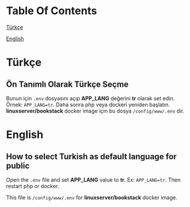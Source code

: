 # Table Of Contents

[Türkçe](#tr)  

[English](#en)  

# Türkçe

<a name="tr"/>

## Ön Tanımlı Olarak Türkçe Seçme
Bunun için `.env` dosyasını açıp **APP_LANG** değerini  **tr** olarak set edin. Örnek: `APP_LANG=tr`.
Daha sonra php veya dockeri yeniden başlatın.
**linuxserver/bookstack** docker image için bu dosya `/config/www/.env` dır.



# English

<a name="en"/>



## How to select Turkish as default language for public

Open the `.env` file and set **APP_LANG**  value to **tr**. Ex: `APP_LANG=tr`.
Then restart php or docker.

This file is  `/config/www/.env`  for **linuxserver/bookstack** docker image.


